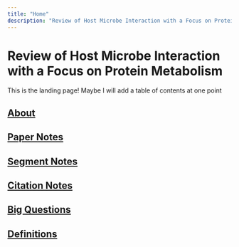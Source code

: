 ```yaml
---
title: "Home"
description: "Review of Host Microbe Interaction with a Focus on Protein Metabolism"
---
```

# Review of Host Microbe Interaction with a Focus on Protein Metabolism

This is the landing page! Maybe I will add a table of contents at one point

## [About](/about/)

## [Paper Notes](/papers/)

## [Segment Notes](/segments/)

## [Citation Notes](/citations/)

## [Big Questions](/bigqs/)

## [Definitions](defs/definitions/)

